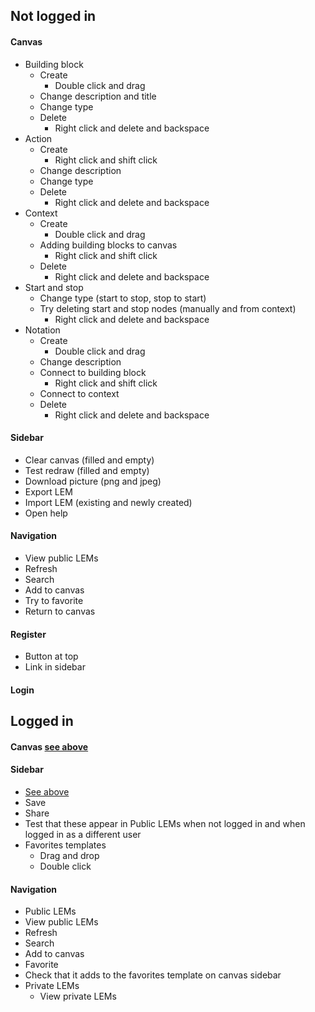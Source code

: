 ## Not logged in

#### Canvas
 - Building block
   - Create
     - Double click and drag
   - Change description and title
   - Change type
   - Delete
     - Right click and delete and backspace
 - Action
   - Create
     - Right click and shift click
   - Change description
   - Change type
   - Delete
     - Right click and delete and backspace
- Context
  - Create
    - Double click and drag
  - Adding building blocks to canvas
     - Right click and shift click
  - Delete
     - Right click and delete and backspace
- Start and stop
  - Change type (start to stop, stop to start)
  - Try deleting start and stop nodes (manually and from context)
    - Right click and delete and backspace
- Notation
  - Create
    - Double click and drag
  - Change description
  - Connect to building block
    - Right click and shift click
  - Connect to context
  - Delete
    - Right click and delete and backspace

#### Sidebar
 - Clear canvas (filled and empty)
 - Test redraw (filled and empty)
 - Download picture (png and jpeg)
 - Export LEM
 - Import LEM (existing and newly created)
 - Open help

#### Navigation
 - View public LEMs
 - Refresh
 - Search
 - Add to canvas
 - Try to favorite
 - Return to canvas

#### Register
 - Button at top
 - Link in sidebar

#### Login


## Logged in
#### Canvas [see above](#canvas)

#### Sidebar
 - [See above](#sidebar)
 - Save
 - Share
  - Test that these appear in Public LEMs when not logged in and when logged in as a different user
 - Favorites templates
   - Drag and drop
   - Double click

#### Navigation
 - Public LEMs
  - View public LEMs
  - Refresh
  - Search
  - Add to canvas
  - Favorite
  - Check that it adds to the favorites template on canvas sidebar
- Private LEMs
  - View private LEMs
